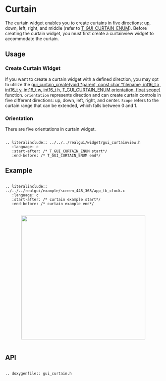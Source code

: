 # Curtain

The curtain widget enables you to create curtains in five directions: up, down, left, right, and middle (refer to [T_GUI_CURTAIN_ENUM](#T_GUI_CURTAIN_ENUM)). Before creating the curtain widget, you must first create a curtainview widget to accommodate the curtain.

## Usage

### Create Curtain Widget

If you want to create a curtain widget with a defined direction, you may opt to utilize the [gui_curtain_create(void *parent, const char *filename, int16_t x, int16_t y, int16_t w, int16_t h, T_GUI_CURTAIN_ENUM orientation, float scope)](#gui_curtain_create) function.
`orientation` represents direction and can create curtain controls in five different directions: up, down, left, right, and center.
`Scope` refers to the curtain range that can be extended, which falls between 0 and 1.

<span id = "T_GUI_CURTAIN_ENUM">

### Orientation

</span>

There are five orientations in curtain widget.

```eval_rst

.. literalinclude:: ../../../realgui/widget/gui_curtainview.h
   :language: c
   :start-after: /* T_GUI_CURTAIN_ENUM start*/
   :end-before: /* T_GUI_CURTAIN_ENUM end*/

```

## Example

```eval_rst

.. literalinclude:: ../../../realgui/example/screen_448_368/app_tb_clock.c
   :language: c
   :start-after: /* curtain example start*/
   :end-before: /* curtain example end*/

```
<br>
<div style="text-align: center"><img src="https://foruda.gitee.com/images/1699869962427925475/4a382788_10641540.png" width = "400" /></div>
<br>

<span id="gui_curtain_create">

## API

</span>

```eval_rst

.. doxygenfile:: gui_curtain.h

```
